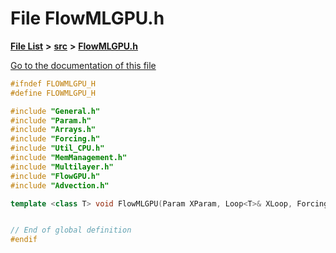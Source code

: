 

# File FlowMLGPU.h

[**File List**](files.md) **>** [**src**](dir_68267d1309a1af8e8297ef4c3efbcdba.md) **>** [**FlowMLGPU.h**](FlowMLGPU_8h.md)

[Go to the documentation of this file](FlowMLGPU_8h.md)


```C++
#ifndef FLOWMLGPU_H
#define FLOWMLGPU_H

#include "General.h"
#include "Param.h"
#include "Arrays.h"
#include "Forcing.h"
#include "Util_CPU.h"
#include "MemManagement.h"
#include "Multilayer.h"
#include "FlowGPU.h"
#include "Advection.h"

template <class T> void FlowMLGPU(Param XParam, Loop<T>& XLoop, Forcing<float> XForcing, Model<T> XModel);


// End of global definition
#endif
```


